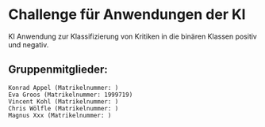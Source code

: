 # Challenge für Anwendungen der KI

 KI Anwendung zur Klassifizierung von Kritiken in die binären Klassen positiv und negativ. 

## Gruppenmitglieder:
    Konrad Appel (Matrikelnummer: )
    Eva Groos (Matrikelnummer: 1999719)
    Vincent Kohl (Matrikelnummer: )
    Chris Wölfle (Matrikelnummer: )
    Magnus Xxx (Matrikelnummer: )

